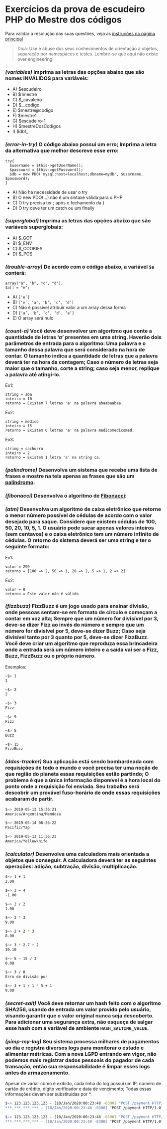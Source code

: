 # Exercícios da prova de escudeiro PHP do Mestre dos códigos

Para validar a resolução das suas questões, veja as [instruções na página principal](README.md)

> Dica: Use e abuse dos seus conhecimentos de orientação à objetos, separação por namespaces e testes. Lembre-se que aqui não existe over engineering!

### *(variables)* Imprima as letras das opções abaixo que são nomes INVÁLIDOS para variáveis:
* A)  $escudeiro
* B)  $1mestre 	 
* C) $_cavaleiro
* D) $__codigo
* E) $mestre@codigo 	 
* F) $mestre1
* G) $escudeiro-1 	  
* H) $mestreDosCodigos
* I) $db1_


### *(error-in-try)* O código abaixo possui um erro; Imprima a letra da alternativa que melhor descreve esse erro:
```
try{
  $username = $this->getUserName();
  $password = $this->getPassword();
  $db = new PDO('mysql:host=localhost;dbname=mydb', $username, $password);
}
```

* A) Não há necessidade de usar o try
* B) O new PDO(...) não é um sintaxe válida para o PHP
* C) O try precisa ter ; após o fechamento da }
* D) O try deve ter um catch ou um finally   


### *(superglobal)* Imprima as letras das opções abaixo que são variáveis superglobais:
* A) $_GOT
* B) $_ENV 	 
* C) $_COOKIES
* D) $_POS

### *(trouble-array)* De acordo com o código abaixo, a variável `$a` conterá:
```
array("a", "b", "c", "d");
$a[] = "e";
```

* A) `[‘e’]`
* B) `[‘e’, ‘a’, ‘b’, ‘c’, ‘d’]`
* C) Não é 	possível atribuir valor a um array dessa forma
* D) `[‘a’, ‘b’, ‘c’, ‘d’, ‘e’]`
* E) O array será nulo

### *(count-a)* Você deve desenvolver um algoritmo que conte a quantidade de letras *‘a’* presentes em uma string. Haverão dois parâmetros de entrada para o algoritmo: Uma palavra e o tamanho dessa palavra que será considerado na hora de contar. O tamanho indica a quantidade de letras que a palavra deverá ter na hora da contagem; Caso o número de letras seja maior que o tamanho, corte a string; caso seja menor, replique a palavra até atingi-lo.
Ex1:
```
string = aba
inteiro = 10
retorno = Existem 7 letras 'a' na palavra abaabaabaa.
```

Ex2:
```
string = medico
inteiro = 15
retorno = Existem 0 letras 'a' na palavra medicomedicomed.
```

Ex3:
```
string = cachorro
inteiro = 2
retorno = Existem 1 letra 'a' na string ca.
```

### *(palindrome)* Desenvolva um sistema que recebe uma lista de frases e mostre na tela apenas as frases que são um [palíndromo](https://brasilescola.uol.com.br/o-que-e/portugues/o-que-e-palindromo.htm).

### *(fibonacci)* Desenvolva o algoritmo de [Fibonacci](https://pt.wikipedia.org/wiki/Sequ%C3%AAncia_de_Fibonacci):

### *(atm)* Desenvolva um algoritmo de caixa eletrônico que retorne o menor número possível de cédulas de acordo com o valor desejado para saque. Considere que existem cédulas de 100, 50, 20, 10, 5, 1. O usuário pode sacar apenas valores inteiros (sem centavos) e o caixa eletrônico tem um número infinito de cédulas. O retorno do sistema deverá ser uma string e ter o seguinte formato:
Ex1:
```
valor = 299
retorno = [100 => 2, 50 => 1, 20 => 2, 5 => 1, 2 => 2]
```

Ex2:
```
valor = 0
retorno = Este valor não é válido
```

### *(fizzbuzz)* FizzBuzz é um jogo usado para ensinar divisão, onde pessoas sentam-se em formato de círculo e começam a contar em voz alta; Sempre que um número for divisível por 3, deve-se dizer Fizz ao invés do número e sempre que um número for divisível por 5, deve-se dizer Buzz; Caso seja divisível tanto por 3 quanto por 5, deve-se dizer FizzBuzz. Você deve criar um algoritmo que reproduza essa brincadeira onde a entrada será um número inteiro e a saída vai ser o Fizz, Buzz, FizzBuzz ou o próprio número.
Exemplos:
```sh
~$> 1
1
```
```sh
~$> 2
2
```
```sh
~$> 3
Fizz
```
```sh
~$> 9
Fizz
```
```sh
~$> 5
Buzz
```
```sh
~$> 15
FizzBuzz
```

### *(ddos-tracker)* Sua aplicação está sendo bombardeada com requisições de todo o mundo e você precisa ter uma noção de que região do planeta essas requisições estão partindo; O problema é que a única informação disponível é a hora local do ponto onde a requisição foi enviada. Seu trabalho será descobrir um provável fuso-horário de onde essas requisições acabaram de partir.
```sh
$~> 2019-05-13 15:36:21
America/Argentina/Mendoza
```
```sh
$~> 2019-05-14 06:36:22
Pacific/Yap
```
```sh
$~> 2019-05-13 11:36:23
America/Yellowknife
```

### *(calculator)* Desenvolva uma calculadora mais orientada a objetos que conseguir. A calculadora deverá ter as seguintes operações: adição, subtração, divisão, multiplicação.
```sh
$~> 1 + 1
2.00 
```
```sh
$~> 3 – 4
-1.00
```
```sh
$~> 2 / 2
1.00
```
```sh
$~> 3 * 3
9.00
```
```sh
$~> 2 + 2 * 3
8.00
```
```sh
$~> 3 * 2.7 + 2
10.10
```
```sh
$~> 5 – 15 / 3
0.00
```
```sh
$~> 3 / 0
Erro de divisão por 
```
```sh
$~> 3 + 1 / 1 * 5 + 1
9.00
```

### *(secret-salt)* Você deve retornar um hash feito com o algoritmo SHA256, usando de entrada um valor provido pelo usuário, visando garantir que o valor original nunca seja descoberto. Para adicionar uma segurança extra, não esqueça de salgar esse hash com a variável de ambiente `HASH_SALTING_VALUE`.

### *(pimp-my-log)* Seu sistema processa milhares de pagamentos ao dia e registra diversos logs para monitorar o estado e alimentar métricas. Com a nova LGPD entrando em vigor, não podemos mais registrar dados pessoais do pagador de cada transação, então sua responsabilidade é limpar esses logs antes do armazenamento.
Apesar de variar como é exibido, cada linha do log possui um IP, número de cartão de crédito, dígito verificador e data de vencimento; Todas essas informações devem ser substituídas por *.
```sh
$-> 123.123.123.123 - [10/Jan/2020:00:23:48 -0300] "POST /payment HTTP/1.0" Payment confirmed with credit card 5124.1251.1223.2523, cvv: 827, exp date: 09/22"
***.***.***.*** - [10/Jan/2020:00:23:48 -0300] "POST /payment HTTP/1.0" Payment confirmed with credit card ****.****.****.****, cvv: ***, exp date: **/**"
```
```sh
$-> 123.123.123.123 - [10/Jan/2020:00:23:48 -0300] "POST /payment HTTP/1.0" Credit card 5124.1251.1223.2523, cvv 827, expiration date 09/22 had the payment refused"
***.***.***.*** - [10/Jan/2020:00:23:49 -0300] "POST /payment HTTP/1.0" Credit card ****.****.****.****, cvv ***, expiration date **/** had the payment refused"

